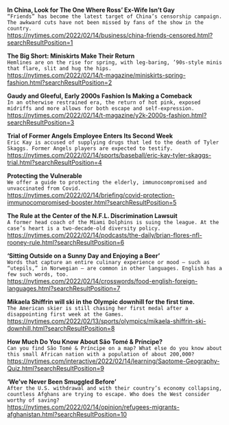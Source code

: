 **In China, Look for The One Where Ross’ Ex-Wife Isn’t Gay**\
`“Friends” has become the latest target of China’s censorship campaign. The awkward cuts have not been missed by fans of the show in the country.`\
https://nytimes.com/2022/02/14/business/china-friends-censored.html?searchResultPosition=1

**The Big Short: Miniskirts Make Their Return**\
`Hemlines are on the rise for spring, with leg-baring, ’90s-style minis that flare, slit and hug the hips.`\
https://nytimes.com/2022/02/14/t-magazine/miniskirts-spring-fashion.html?searchResultPosition=2

**Gaudy and Gleeful, Early 2000s Fashion Is Making a Comeback**\
`In an otherwise restrained era, the return of hot pink, exposed midriffs and more allows for both escape and self-expression.`\
https://nytimes.com/2022/02/14/t-magazine/y2k-2000s-fashion.html?searchResultPosition=3

**Trial of Former Angels Employee Enters Its Second Week**\
`Eric Kay is accused of supplying drugs that led to the death of Tyler Skaggs. Former Angels players are expected to testify.`\
https://nytimes.com/2022/02/14/sports/baseball/eric-kay-tyler-skaggs-trial.html?searchResultPosition=4

**Protecting the Vulnerable**\
`We offer a guide to protecting the elderly, immunocompromised and unvaccinated from Covid.`\
https://nytimes.com/2022/02/14/briefing/covid-protection-immunocompromised-booster.html?searchResultPosition=5

**The Rule at the Center of the N.F.L. Discrimination Lawsuit**\
`A former head coach of the Miami Dolphins is suing the league. At the case’s heart is a two-decade-old diversity policy.`\
https://nytimes.com/2022/02/14/podcasts/the-daily/brian-flores-nfl-rooney-rule.html?searchResultPosition=6

**‘Sitting Outside on a Sunny Day and Enjoying a Beer’**\
`Words that capture an entire culinary experience or mood — such as “utepils,” in Norwegian — are common in other languages. English has a few such words, too.`\
https://nytimes.com/2022/02/14/crosswords/food-english-foreign-languages.html?searchResultPosition=7

**Mikaela Shiffrin will ski in the Olympic downhill for the first time.**\
`The American skier is still chasing her first medal after a disappointing first week at the Games.`\
https://nytimes.com/2022/02/13/sports/olympics/mikaela-shiffrin-ski-downhill.html?searchResultPosition=8

**How Much Do You Know About São Tomé & Príncipe?**\
`Can you find São Tomé & Príncipe on a map? What else do you know about this small African nation with a population of about 200,000?`\
https://nytimes.com/interactive/2022/02/14/learning/Saotome-Geography-Quiz.html?searchResultPosition=9

**‘We’ve Never Been Smuggled Before’**\
`After the U.S. withdrawal and with their country’s economy collapsing, countless Afghans are trying to escape. Who does the West consider worthy of saving?`\
https://nytimes.com/2022/02/14/opinion/refugees-migrants-afghanistan.html?searchResultPosition=10


